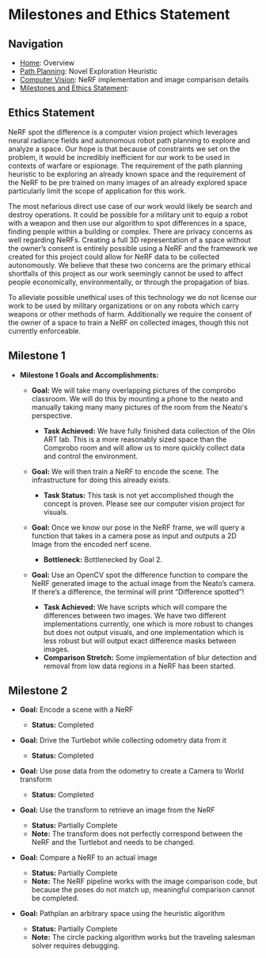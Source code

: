 # Milestones and Ethics Statement

## Navigation

- [Home](index.md): Overview
- [Path Planning](path-planning.md): Novel Exploration Heuristic
- [Computer Vision](computer-vision.md): NeRF implementation and image
  comparison details
- [Milestones and Ethics Statement](milestones.md):

## Ethics Statement

NeRF spot the difference is a computer vision project which leverages neural
radiance fields and autonomous robot path planning to explore and analyze a
space. Our hope is that because of constraints we set on the problem, it would
be incredibly inefficient for our work to be used in contexts of warfare or
espionage. The requirement of the path planning heuristic to be exploring an
already known space and the requirement of the NeRF to be pre trained on many
images of an already explored space particularly limit the scope of application
for this work.

The most nefarious direct use case of our work would likely be search and
destroy operations. It could be possible for a military unit to equip a robot
with a weapon and then use our algorithm to spot differences in a space, finding
people within a building or complex. There are privacy concerns as well
regarding NeRFs. Creating a full 3D representation of a space without the
owner’s consent is entirely possible using a NeRF and the framework we created
for this project could allow for NeRF data to be collected autonomously. We
believe that these two concerns are the primary ethical shortfalls of this
project as our work seemingly cannot be used to affect people economically,
environmentally, or through the propagation of bias.

To alleviate possible unethical uses of this technology we do not license our
work to be used by military organizations or on any robots which carry weapons
or other methods of harm. Additionally we require the consent of the owner of a
space to train a NeRF on collected images, though this not currently
enforceable.

## Milestone 1

- **Milestone 1 Goals and Accomplishments:**

  - **Goal:** We will take many overlapping pictures of the comprobo classroom.
    We will do this by mounting a phone to the neato and manually taking many
    many pictures of the room from the Neato's perspective.

    - **Task Achieved:** We have fully finished data collection of the Olin ART
      lab. This is a more reasonably sized space than the Comprobo room and will
      allow us to more quickly collect data and control the environment.

  - **Goal:** We will then train a NeRF to encode the scene. The infrastructure
    for doing this already exists.

    - **Task Status:** This task is not yet accomplished though the concept is
      proven. Please see our computer vision project for visuals.

  - **Goal:** Once we know our pose in the NeRF frame, we will query a function
    that takes in a camera pose as input and outputs a 2D Image from the encoded
    nerf scene.

    - **Bottleneck:** Bottlenecked by Goal 2.

  - **Goal:** Use an OpenCV spot the difference function to compare the NeRF
    generated image to the actual image from the Neato’s camera. If there’s a
    difference, the terminal will print “Difference spotted”!
    - **Task Achieved:** We have scripts which will compare the differences
      between two images. We have two different implementations currently, one
      which is more robust to changes but does not output visuals, and one
      implementation which is less robust but will output exact difference masks
      between images.
    - **Comparison Stretch:** Some implementation of blur detection and removal
      from low data regions in a NeRF has been started.

## Milestone 2

- **Goal:** Encode a scene with a NeRF

  - **Status:** Completed

- **Goal:** Drive the Turtlebot while collecting odometry data from it

  - **Status:** Completed

- **Goal:** Use pose data from the odometry to create a Camera to World
  transform

  - **Status:** Completed

- **Goal:** Use the transform to retrieve an image from the NeRF

  - **Status:** Partially Complete
  - **Note:** The transform does not perfectly correspond between the NeRF and
    the Turtlebot and needs to be changed.

- **Goal:** Compare a NeRF to an actual image

  - **Status:** Partially Complete
  - **Note:** The NeRF pipeline works with the image comparison code, but
    because the poses do not match up, meaningful comparison cannot be
    completed.

- **Goal:** Pathplan an arbitrary space using the heuristic algorithm
  - **Status:** Partially Complete
  - **Note:** The circle packing algorithm works but the traveling salesman
    solver requires debugging.
